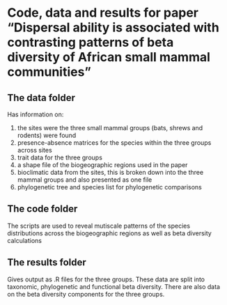 # Code, data and results for paper “Dispersal ability is associated with contrasting patterns of beta diversity of African small mammal communities”

## The data folder 
Has information on:
1. the sites were the three small mammal groups (bats, shrews and rodents) were found 
2. presence-absence matrices for the species within the three groups across sites
3. trait data for the three groups
4. a shape file of the biogeographic regions used in the paper
5. bioclimatic data from the sites, this is broken down into the three mammal groups and also presented as one file 
6. phylogenetic tree and species list for phylogenetic comparisons 

## The code folder 
The scripts are used to reveal mutiscale patterns of the species distributions across the biogeographic regions as well as beta diversity calculations

## The results folder 
Gives output as .R files for the three groups. These data are split into taxonomic, phylogenetic and functional beta diversity. There are also data on the beta diversity components for the three groups.  


 
